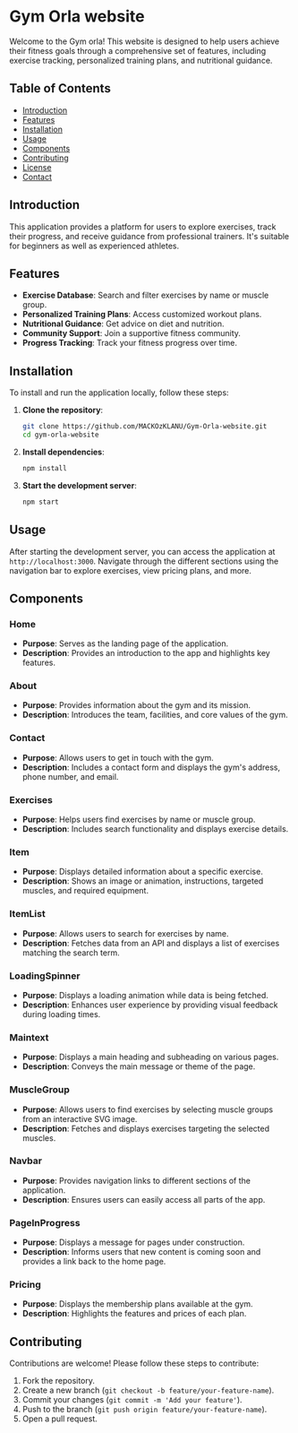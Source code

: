 # Gym Orla website

Welcome to the Gym orla! This website is designed to help users achieve their fitness goals through a comprehensive set of features, including exercise tracking, personalized training plans, and nutritional guidance.

## Table of Contents
- [Introduction](#introduction)
- [Features](#features)
- [Installation](#installation)
- [Usage](#usage)
- [Components](#components)
- [Contributing](#contributing)
- [License](#license)
- [Contact](#contact)

## Introduction
This application provides a platform for users to explore exercises, track their progress, and receive guidance from professional trainers. It's suitable for beginners as well as experienced athletes.

## Features
- **Exercise Database**: Search and filter exercises by name or muscle group.
- **Personalized Training Plans**: Access customized workout plans.
- **Nutritional Guidance**: Get advice on diet and nutrition.
- **Community Support**: Join a supportive fitness community.
- **Progress Tracking**: Track your fitness progress over time.

## Installation
To install and run the application locally, follow these steps:

1. **Clone the repository**:
    ```sh
    git clone https://github.com/MACKOzKLANU/Gym-Orla-website.git
    cd gym-orla-website
    ```

2. **Install dependencies**:
    ```sh
    npm install
    ```

3. **Start the development server**:
    ```sh
    npm start
    ```

## Usage
After starting the development server, you can access the application at `http://localhost:3000`. Navigate through the different sections using the navigation bar to explore exercises, view pricing plans, and more.

## Components
### Home
- **Purpose**: Serves as the landing page of the application.
- **Description**: Provides an introduction to the app and highlights key features.

### About
- **Purpose**: Provides information about the gym and its mission.
- **Description**: Introduces the team, facilities, and core values of the gym.

### Contact
- **Purpose**: Allows users to get in touch with the gym.
- **Description**: Includes a contact form and displays the gym's address, phone number, and email.

### Exercises
- **Purpose**: Helps users find exercises by name or muscle group.
- **Description**: Includes search functionality and displays exercise details.

### Item
- **Purpose**: Displays detailed information about a specific exercise.
- **Description**: Shows an image or animation, instructions, targeted muscles, and required equipment.

### ItemList
- **Purpose**: Allows users to search for exercises by name.
- **Description**: Fetches data from an API and displays a list of exercises matching the search term.

### LoadingSpinner
- **Purpose**: Displays a loading animation while data is being fetched.
- **Description**: Enhances user experience by providing visual feedback during loading times.

### Maintext
- **Purpose**: Displays a main heading and subheading on various pages.
- **Description**: Conveys the main message or theme of the page.

### MuscleGroup
- **Purpose**: Allows users to find exercises by selecting muscle groups from an interactive SVG image.
- **Description**: Fetches and displays exercises targeting the selected muscles.

### Navbar
- **Purpose**: Provides navigation links to different sections of the application.
- **Description**: Ensures users can easily access all parts of the app.

### PageInProgress
- **Purpose**: Displays a message for pages under construction.
- **Description**: Informs users that new content is coming soon and provides a link back to the home page.

### Pricing
- **Purpose**: Displays the membership plans available at the gym.
- **Description**: Highlights the features and prices of each plan.

## Contributing
Contributions are welcome! Please follow these steps to contribute:

1. Fork the repository.
2. Create a new branch (`git checkout -b feature/your-feature-name`).
3. Commit your changes (`git commit -m 'Add your feature'`).
4. Push to the branch (`git push origin feature/your-feature-name`).
5. Open a pull request.



